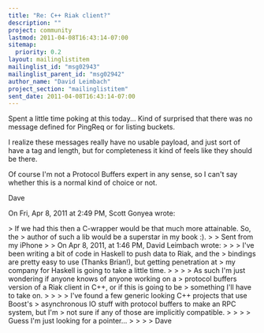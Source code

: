 ```yaml
---
title: "Re: C++ Riak client?"
description: ""
project: community
lastmod: 2011-04-08T16:43:14-07:00
sitemap:
  priority: 0.2
layout: mailinglistitem
mailinglist_id: "msg02943"
mailinglist_parent_id: "msg02942"
author_name: "David Leimbach"
project_section: "mailinglistitem"
sent_date: 2011-04-08T16:43:14-07:00
---
```



Spent a little time poking at this today... Kind of surprised that there was
no message defined for PingReq or for listing buckets.

I realize these messages really have no usable payload, and just sort of
have a tag and length, but for completeness it kind of feels like they
should be there.

Of course I'm not a Protocol Buffers expert in any sense, so I can't say
whether this is a normal kind of choice or not.

Dave

On Fri, Apr 8, 2011 at 2:49 PM, Scott Gonyea  wrote:

&gt; If we had this then a C-wrapper would be that much more attainable. So, the
&gt; author of such a lib would be a superstar in my book :).
&gt;
&gt; Sent from my iPhone
&gt;
&gt; On Apr 8, 2011, at 1:46 PM, David Leimbach  wrote:
&gt;
&gt; &gt; I've been writing a bit of code in Haskell to push data to Riak, and the
&gt; bindings are pretty easy to use (Thanks Brian!), but getting penetration at
&gt; my company for Haskell is going to take a little time.
&gt; &gt;
&gt; &gt; As such I'm just wondering if anyone knows of anyone working on a
&gt; protocol buffers version of a Riak client in C++, or if this is going to be
&gt; something I'll have to take on.
&gt; &gt;
&gt; &gt; I've found a few generic looking C++ projects that use Boost's
&gt; asynchronous IO stuff with protocol buffers to make an RPC system, but I'm
&gt; not sure if any of those are implicitly compatible.
&gt; &gt;
&gt; &gt; Guess I'm just looking for a pointer...
&gt; &gt;
&gt; &gt; Dave
